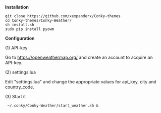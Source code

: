 
<b>Installation</b>
```
git clone https://github.com/xexpanderx/Conky-themes
cd Conky-themes/Conky-Weather/
sh install.sh
sudo pip install pyowm
```

<b>Configuration</b>

(1) API-key

Go to https://openweathermap.org/ and create an account to acquire an API-key.

(2) settings.lua

Edit "settings.lua" and change the appropriate values for api_key, city and country_code.

(3) Start it

```
 ~/.conky/Conky-Weather/start_weather.sh &
```

